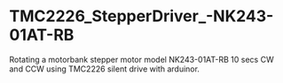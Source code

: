 # TMC2226_StepperDriver_-NK243-01AT-RB
Rotating a motorbank stepper motor model NK243-01AT-RB 10 secs CW and CCW using TMC2226 silent drive with arduinor.
